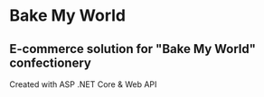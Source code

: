 # Bake My World

## E-commerce solution for "Bake My World" confectionery

Created with ASP .NET Core & Web API
